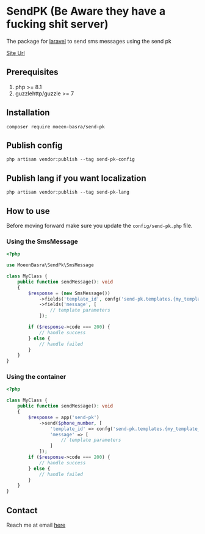 # SendPK (Be Aware they have a fucking shit server)

The package for [laravel](https://laravel.com/) to send sms messages using the send pk

[Site Url](https://sendpk.com/)

## Prerequisites
1. php >= 8.1
2. guzzlehttp/guzzle >= 7

## Installation
`composer require moeen-basra/send-pk`


## Publish config
`php artisan vendor:publish --tag send-pk-config`

## Publish lang if you want localization
`php artisan vendor:publish --tag send-pk-lang`

## How to use

Before moving forward make sure you update the `config/send-pk.php` file.

### Using the SmsMessage
```php
<?php

use MoeenBasra\SendPk\SmsMessage

class MyClass {
    public function sendMessage(): void
    {
        $response = (new SmsMessage())
            ->fields('template_id', confg('send-pk.templates.{my_template_id}'))
            ->fields('message', [
                // template parameters
            ]);

        if ($response->code === 200) {
            // handle success
        } else {
            // handle failed
        }
    }
}
```
### Using the container

```php
<?php

class MyClass {
    public function sendMessage(): void
    {
        $response = app('send-pk')
            ->send($phone_number, [
                'template_id' => confg('send-pk.templates.{my_template_id}'),
                'message' => [
                    // template parameters
                ]
            ]);
        if ($response->code === 200) {
            // handle success
        } else {
            // handle failed
        }
    }
}
```

## Contact
Reach me at email [here](mailto:moeen.basra@gmail.com)
